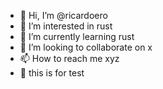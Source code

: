 - 👋 Hi, I’m @ricardoero
- 👀 I’m interested in rust
- 🌱 I’m currently learning rust
- 💞️ I’m looking to collaborate on x
- 📫 How to reach me xyz
- 🐳 this is for test

<!---
ricardoero/ricardoero is a ✨ special ✨ repository because its `README.md` (this file) appears on your GitHub profile.
You can click the Preview link to take a look at your changes.
--->
